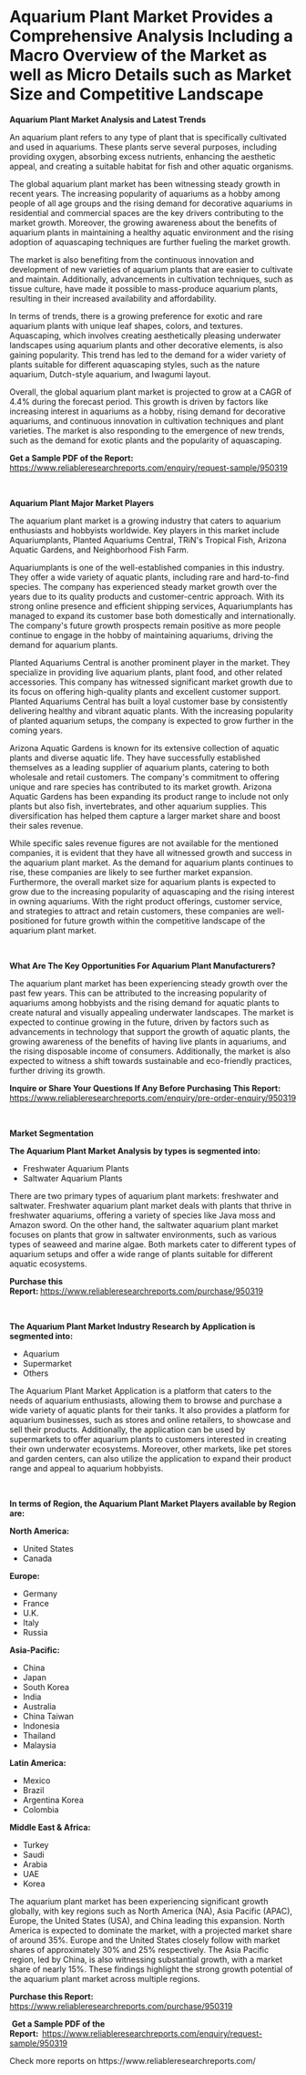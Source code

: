 <p><h1>Aquarium Plant Market Provides a Comprehensive Analysis Including a Macro Overview of the Market as well as Micro Details such as Market Size and Competitive Landscape</h1></p><p><strong>Aquarium Plant Market Analysis and Latest Trends</strong></p>
<p><p>An aquarium plant refers to any type of plant that is specifically cultivated and used in aquariums. These plants serve several purposes, including providing oxygen, absorbing excess nutrients, enhancing the aesthetic appeal, and creating a suitable habitat for fish and other aquatic organisms.</p><p>The global aquarium plant market has been witnessing steady growth in recent years. The increasing popularity of aquariums as a hobby among people of all age groups and the rising demand for decorative aquariums in residential and commercial spaces are the key drivers contributing to the market growth. Moreover, the growing awareness about the benefits of aquarium plants in maintaining a healthy aquatic environment and the rising adoption of aquascaping techniques are further fueling the market growth.</p><p>The market is also benefiting from the continuous innovation and development of new varieties of aquarium plants that are easier to cultivate and maintain. Additionally, advancements in cultivation techniques, such as tissue culture, have made it possible to mass-produce aquarium plants, resulting in their increased availability and affordability.</p><p>In terms of trends, there is a growing preference for exotic and rare aquarium plants with unique leaf shapes, colors, and textures. Aquascaping, which involves creating aesthetically pleasing underwater landscapes using aquarium plants and other decorative elements, is also gaining popularity. This trend has led to the demand for a wider variety of plants suitable for different aquascaping styles, such as the nature aquarium, Dutch-style aquarium, and Iwagumi layout.</p><p>Overall, the global aquarium plant market is projected to grow at a CAGR of 4.4% during the forecast period. This growth is driven by factors like increasing interest in aquariums as a hobby, rising demand for decorative aquariums, and continuous innovation in cultivation techniques and plant varieties. The market is also responding to the emergence of new trends, such as the demand for exotic plants and the popularity of aquascaping.</p></p>
<p><strong>Get a Sample PDF of the Report:&nbsp;</strong> <a href="https://www.reliableresearchreports.com/enquiry/request-sample/950319">https://www.reliableresearchreports.com/enquiry/request-sample/950319</a></p>
<p>&nbsp;</p>
<p><strong>Aquarium Plant Major Market Players</strong></p>
<p><p>The aquarium plant market is a growing industry that caters to aquarium enthusiasts and hobbyists worldwide. Key players in this market include Aquariumplants, Planted Aquariums Central, TRiN's Tropical Fish, Arizona Aquatic Gardens, and Neighborhood Fish Farm.</p><p>Aquariumplants is one of the well-established companies in this industry. They offer a wide variety of aquatic plants, including rare and hard-to-find species. The company has experienced steady market growth over the years due to its quality products and customer-centric approach. With its strong online presence and efficient shipping services, Aquariumplants has managed to expand its customer base both domestically and internationally. The company's future growth prospects remain positive as more people continue to engage in the hobby of maintaining aquariums, driving the demand for aquarium plants.</p><p>Planted Aquariums Central is another prominent player in the market. They specialize in providing live aquarium plants, plant food, and other related accessories. This company has witnessed significant market growth due to its focus on offering high-quality plants and excellent customer support. Planted Aquariums Central has built a loyal customer base by consistently delivering healthy and vibrant aquatic plants. With the increasing popularity of planted aquarium setups, the company is expected to grow further in the coming years.</p><p>Arizona Aquatic Gardens is known for its extensive collection of aquatic plants and diverse aquatic life. They have successfully established themselves as a leading supplier of aquarium plants, catering to both wholesale and retail customers. The company's commitment to offering unique and rare species has contributed to its market growth. Arizona Aquatic Gardens has been expanding its product range to include not only plants but also fish, invertebrates, and other aquarium supplies. This diversification has helped them capture a larger market share and boost their sales revenue.</p><p>While specific sales revenue figures are not available for the mentioned companies, it is evident that they have all witnessed growth and success in the aquarium plant market. As the demand for aquarium plants continues to rise, these companies are likely to see further market expansion. Furthermore, the overall market size for aquarium plants is expected to grow due to the increasing popularity of aquascaping and the rising interest in owning aquariums. With the right product offerings, customer service, and strategies to attract and retain customers, these companies are well-positioned for future growth within the competitive landscape of the aquarium plant market.</p></p>
<p>&nbsp;</p>
<p><strong>What Are The Key Opportunities For Aquarium Plant Manufacturers?</strong></p>
<p><p>The aquarium plant market has been experiencing steady growth over the past few years. This can be attributed to the increasing popularity of aquariums among hobbyists and the rising demand for aquatic plants to create natural and visually appealing underwater landscapes. The market is expected to continue growing in the future, driven by factors such as advancements in technology that support the growth of aquatic plants, the growing awareness of the benefits of having live plants in aquariums, and the rising disposable income of consumers. Additionally, the market is also expected to witness a shift towards sustainable and eco-friendly practices, further driving its growth.</p></p>
<p><strong>Inquire or Share Your Questions If Any Before Purchasing This Report:</strong> <a href="https://www.reliableresearchreports.com/enquiry/pre-order-enquiry/950319">https://www.reliableresearchreports.com/enquiry/pre-order-enquiry/950319</a></p>
<p>&nbsp;</p>
<p><strong>Market Segmentation</strong></p>
<p><strong>The Aquarium Plant Market Analysis by types is segmented into:</strong></p>
<p><ul><li>Freshwater Aquarium Plants</li><li>Saltwater Aquarium Plants</li></ul></p>
<p><p>There are two primary types of aquarium plant markets: freshwater and saltwater. Freshwater aquarium plant market deals with plants that thrive in freshwater aquariums, offering a variety of species like Java moss and Amazon sword. On the other hand, the saltwater aquarium plant market focuses on plants that grow in saltwater environments, such as various types of seaweed and marine algae. Both markets cater to different types of aquarium setups and offer a wide range of plants suitable for different aquatic ecosystems.</p></p>
<p><strong>Purchase this Report:&nbsp;</strong><a href="https://www.reliableresearchreports.com/purchase/950319">https://www.reliableresearchreports.com/purchase/950319</a></p>
<p>&nbsp;</p>
<p><strong>The Aquarium Plant Market Industry Research by Application is segmented into:</strong></p>
<p><ul><li>Aquarium</li><li>Supermarket</li><li>Others</li></ul></p>
<p><p>The Aquarium Plant Market Application is a platform that caters to the needs of aquarium enthusiasts, allowing them to browse and purchase a wide variety of aquatic plants for their tanks. It also provides a platform for aquarium businesses, such as stores and online retailers, to showcase and sell their products. Additionally, the application can be used by supermarkets to offer aquarium plants to customers interested in creating their own underwater ecosystems. Moreover, other markets, like pet stores and garden centers, can also utilize the application to expand their product range and appeal to aquarium hobbyists.</p></p>
<p>&nbsp;</p>
<p><strong>In terms of Region, the Aquarium Plant Market Players available by Region are:</strong></p>
<p>
    <p> <strong> North America: </strong>
        <ul>
            <li>United States</li>
            <li>Canada</li>
        </ul>
        </p> 
    <p> <strong> Europe: </strong>
        <ul>
            <li>Germany</li>
            <li>France</li>
            <li>U.K.</li>
            <li>Italy</li>
            <li>Russia</li>
        </ul>
        </p> 
    <p> <strong> Asia-Pacific: </strong>
        <ul>
            <li>China</li>
            <li>Japan</li>
            <li>South Korea</li>
            <li>India</li>
            <li>Australia</li>
            <li>China Taiwan</li>
            <li>Indonesia</li>
            <li>Thailand</li>
            <li>Malaysia</li>
        </ul>
        </p> 
    <p> <strong> Latin America: </strong>
        <ul>
            <li>Mexico</li>
            <li>Brazil</li>
            <li>Argentina Korea</li>
            <li>Colombia</li>
        </ul>
        </p> 
    <p> <strong> Middle East & Africa: </strong>
        <ul>
            <li>Turkey</li>
            <li>Saudi</li>
            <li>Arabia</li>
            <li>UAE</li>
            <li>Korea</li>
        </ul>
    </p>
    </p>
<p><p>The aquarium plant market has been experiencing significant growth globally, with key regions such as North America (NA), Asia Pacific (APAC), Europe, the United States (USA), and China leading this expansion. North America is expected to dominate the market, with a projected market share of around 35%. Europe and the United States closely follow with market shares of approximately 30% and 25% respectively. The Asia Pacific region, led by China, is also witnessing substantial growth, with a market share of nearly 15%. These findings highlight the strong growth potential of the aquarium plant market across multiple regions.</p></p>
<p><strong>Purchase this Report: </strong><a href="https://www.reliableresearchreports.com/purchase/950319">https://www.reliableresearchreports.com/purchase/950319</a></p>
<p>&nbsp;<strong>Get a Sample PDF of the Report:&nbsp;&nbsp;</strong><a href="https://www.reliableresearchreports.com/enquiry/request-sample/950319">https://www.reliableresearchreports.com/enquiry/request-sample/950319</a></p>
<p><strong></strong></p>
<p>Check more reports on https://www.reliableresearchreports.com/</p>